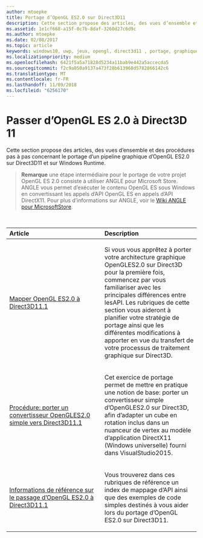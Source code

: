 ```yaml
---
author: mtoepke
title: Portage d’OpenGL ES2.0 sur Direct3D11
description: Cette section propose des articles, des vues d’ensemble et des procédures pas à pas concernant le portage d’un pipeline graphique d’OpenGL ES2.0 sur Direct3D11 et sur Windows Runtime.
ms.assetid: 1e1cf668-a15f-0c7b-8daf-3260d27c6d9c
ms.author: mtoepke
ms.date: 02/08/2017
ms.topic: article
keywords: windows10, uwp, jeux, opengl, direct3d11 , portage, graphiques
ms.localizationpriority: medium
ms.openlocfilehash: 6421f5a5a71828d5234a11bab9e442a5accecda5
ms.sourcegitcommit: f2c9a050a9137a473f28b613968d5782866142c6
ms.translationtype: MT
ms.contentlocale: fr-FR
ms.lasthandoff: 11/09/2018
ms.locfileid: "6256170"
---
```

# <a name="port-from-opengl-es-20-to-direct3d-11"></a>Passer d’OpenGL ES 2.0 à Direct3D 11



Cette section propose des articles, des vues d’ensemble et des procédures pas à pas concernant le portage d’un pipeline graphique d’OpenGL ES2.0 sur Direct3D11 et sur Windows Runtime.

> **Remarque**  une étape intermédiaire pour le portage de votre projet OpenGL ES 2.0 consiste à utiliser ANGLE pour Microsoft Store. ANGLE vous permet d’exécuter le contenu OpenGL ES sous Windows en convertissant les appels d’API OpenGL ES en appels d’API DirectX11. Pour plus d’informations sur ANGLE, voir le [Wiki ANGLE pour MicrosoftStore](http://go.microsoft.com/fwlink/p/?linkid=618387).

 

<table>
<colgroup>
<col width="50%" />
<col width="50%" />
</colgroup>
<thead>
<tr class="header">
<th align="left">Article</th>
<th align="left">Description</th>
</tr>
</thead>
<tbody>
<tr class="odd">
<td align="left"><p><a href="map-concepts-and-infrastructure.md">Mapper OpenGL ES2.0 à Direct3D11.1</a></p></td>
<td align="left"><p>Si vous vous apprêtez à porter votre architecture graphique OpenGLES2.0 sur Direct3D pour la première fois, commencez par vous familiariser avec les principales différences entre lesAPI. Les rubriques de cette section vous aideront à planifier votre stratégie de portage ainsi que les différentes modifications à apporter en vue du transfert de votre processus de traitement graphique sur Direct3D.</p></td>
</tr>
<tr class="even">
<td align="left"><p><a href="port-a-simple-opengl-es-2-0-renderer-to-directx-11-1.md">Procédure: porter un convertisseur OpenGLES2.0 simple vers Direct3D11.1</a></p></td>
<td align="left"><p>Cet exercice de portage permet de mettre en pratique une notion de base: porter un convertisseur simple d’OpenGLES2.0 sur Direct3D, afin d’adapter un cube en rotation inclus dans un nuanceur de vertex au modèle d’application DirectX11 (Windows universelle) fourni dans VisualStudio2015.</p></td>
</tr>
<tr class="odd">
<td align="left"><p><a href="opengl-es-2-0-to-directx-11-1-reference.md">Informations de référence sur le passage d’OpenGL ES2.0 à Direct3D11.1</a></p></td>
<td align="left"><p>Vous trouverez dans ces rubriques de référence un index de mappage d’API ainsi que des exemples de code simples destinés à vous aider lors du portage d’OpenGL ES2.0 sur Direct3D11.</p></td>
</tr>
</tbody>
</table>

 

 

 




